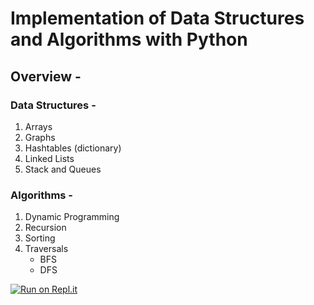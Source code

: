 # Implementation of Data Structures and Algorithms with Python

## Overview - 

### Data Structures - 
1. Arrays
2. Graphs
3. Hashtables (dictionary)
4. Linked Lists
5. Stack and Queues

### Algorithms - 
1. Dynamic Programming
2. Recursion
3. Sorting
4. Traversals
      - BFS
      - DFS

[![Run on Repl.it](https://repl.it/badge/github/Sojstyles/Data-Structures-and-Algorithms-1)](https://repl.it/github/Sojstyles/Data-Structures-and-Algorithms-1)